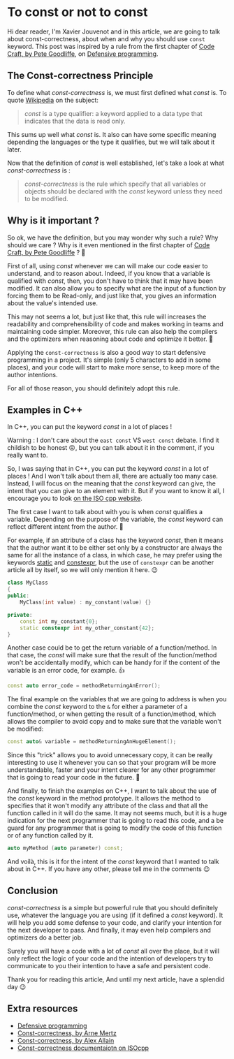 # To const or not to const

Hi dear reader, I'm Xavier Jouvenot and in this article, we are going to talk about const-correctness, about when and why you should use `const` keyword. This post was inspired by a rule from the first chapter of [Code Craft, by Pete Goodliffe](https://amzn.to/2ZrTaHQ), on [Defensive programming](https://10xlearner.com/2020/01/06/defensive-programming-code-craft/).

## The Const-correctness Principle

To define what *const-correctness* is, we must first defined what *const* is. To quote [Wikipedia](https://en.wikipedia.org/wiki/Const_(computer_programming)) on the subject:
> *const* is a type qualifier: a keyword applied to a data type that indicates that the data is read only.

This sums up well what *const* is.
It also can have some specific meaning depending the languages or the type it qualifies, but we will talk about it later.

Now that the definition of *const* is well established, let's take a look at what *const-correctness* is :
> *const-correctness* is the rule which specify that all variables or objects should be declared with the *const* keyword unless they need to be modified.

## Why is it important ?

So ok, we have the definition, but you may wonder why such a rule? Why should we care ? Why is it even mentioned in the first chapter of [Code Craft, by Pete Goodliffe](https://amzn.to/2ZrTaHQ) ? 🤔

First of all, using *const* whenever we can will make our code easier to understand, and to reason about.
Indeed, if you know that a variable is qualified with *const*, then, you don't have to think that it may have been modified.
It can also allow you to specify what are the input of a function by forcing them to be Read-only, and just like that, you gives an information about the value's intended use.

This may not seems a lot, but just like that, this rule will increases the readability and comprehensibility of code and makes working in teams and maintaining code simpler.
Moreover, this rule can also help the compilers and the optimizers when reasoning about code and optimize it better. 💪

Applying the `const-correctness` is also a good way to start defensive programming in a project. It's simple (only 5 characters to add in some places), and your code will start to make more sense, to keep more of the author intentions.

For all of those reason, you should definitely adopt this rule.

## Examples in C++

In C++, you can put the keyword *const* in a lot of places !

Warning : I don't care about the `east const` VS `west const` debate. I find it childish to be honest 😝, but you can talk about it in the comment, if you really want to.

So, I was saying that in C++, you can put the keyword *const* in a lot of places !
And I won't talk about them all, there are actually too many case.
Instead, I will focus on the meaning that the *const* keyword can give, the intent that you can give to an element with it.
But if you want to know it all, I encourage you to look [on the ISO cpp website](https://isocpp.org/wiki/faq/const-correctness#overview-const).

The first case I want to talk about with you is when *const* qualifies a variable.
Depending on the purpose of the variable, the *const* keyword can reflect different intent from the author. 🙂

For example, if an attribute of a class has the keyword *const*, then it means that the author want it to be either set only by a constructor are always the same for all the instance of a class, in which case, he may prefer using the keywords [static](https://en.cppreference.com/w/cpp/language/static) and [constexpr](https://en.cppreference.com/w/cpp/language/constexpr), but the use of `constexpr` can be another article all by itself, so we will only mention it here. 😉

```c++
class MyClass
{
public:
    MyClass(int value) : my_constant(value) {}

private:
    const int my_constant{0};
    static constexpr int my_other_constant{42};
}
```

Another case could be to get the return variable of a function/method. In that case, the *const* will make sure that the result of the function/method won't be accidentally modify, which can be handy for if the content of the variable is an error code, for example. 👍

```c++
const auto error_code = methodReturningAnError();
```

The final example on the variables that we are going to address is when you combine the *const* keyword to the `&` for either a parameter of a function/method, or when getting the result of a function/method, which allows the compiler to avoid copy and to make sure that the variable won't be modified:
```c++
const auto& variable = methodReturningAnHugeElement();
```
Since this "trick" allows you to avoid unnecessary copy, it can be really interesting to use it whenever you can so that your program will be more understandable, faster and your intent clearer for any other programmer that is going to read your code in the future. 💪

And finally, to finish the examples on C++, I want to talk about the use of the *const* keyword in the method prototype.
It allows the method to specifies that it won't modify any attribute of the class and that all the function called in it will do the same.
It may not seems much, but it is a huge indication for the next programmer that is going to read this code, and a be guard for any programmer that is going to modify the code of this function or of any function called by it.

```c++
auto myMethod (auto parameter) const;
```

And voilà, this is it for the intent of the *const* keyword that I wanted to talk about in C++.
If you have any other, please tell me in the comments 😉

## Conclusion

*const-correctness* is a simple but powerful rule that you should definitely use, whatever the language you are using (if it defined a *const* keyword). It will help you add some defense to your code, and clarify your intention for the next developer to pass. And finally, it may even help compilers and optimizers do a better job.

Surely you will have a code with a lot of *const* all over the place, but it will only reflect the logic of your code and the intention of developers try to communicate to you their intention to have a safe and persistent code.

Thank you for reading this article,
And until my next article, have a splendid day 😉

## Extra resources

- [Defensive programming](https://10xlearner.com/2020/01/06/defensive-programming-code-craft/)
- [Const-correctness, by Arne Mertz](https://arne-mertz.de/2016/07/const-correctness/)
- [Const-correctness, by Alex Allain](https://www.cprogramming.com/tutorial/const_correctness.html)
- [Const-correctness documentaiotn on ISOcpp](https://isocpp.org/wiki/faq/const-correctness#overview-const)